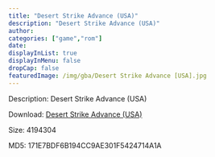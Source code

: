 ```yaml
---
title: "Desert Strike Advance (USA)"
description: "Desert Strike Advance (USA)"
author: 
categories: ["game","rom"]
date: 
displayInList: true
displayInMenu: false
dropCap: false
featuredImage: /img/gba/Desert Strike Advance [USA].jpg
---
```


Description: Desert Strike Advance (USA)

Download: <a style="text-decoration:underline;" href="https://mega.nz/#!yDIQiAAa!Y9mizgbsTNLR08UGnw_VUtReL8mGWyia5ZPlIooBRMs" target = "_blank" rel = "nofollow" > Desert Strike Advance (USA)</a>

Size: 4194304

MD5: 171E7BDF6B194CC9AE301F5424714A1A

